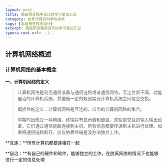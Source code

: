 ```yaml
---
layout: post
title: 高级预言程序设计的学习笔记汇总
category: 自考计算机科学与技术
tags: [高级预言程序设计]
excerpt: 高级预言程序设计的学习笔记汇总
typora-root-url: ..\..
---
```


 



## 计算机网络概述

### 计算机网络的基本概念

**一、计算机网络的定义**

> 计算机网络是利用通信设备与通信链路或者通信网络，互连位置不同、功能自治的计算机系统，并遵循一定的规则实现计算机系统之间信息交换。
>
> 概括性的定义：计算机网络是互连的、自治的计算机网路的集合。
>
> 早期时出现过一种网络，终端只有显示器和键盘，这些是交互的输入输出设备，它们通过通信链路连接到主机，所有信息都要传递到主机进行处理。如果把通信链路断开，仅仅依靠终端是没办法独立工作。

 **互连：**所有计算机都要连接在一起

**自治：**有自己的硬件和软件，能够独立的工作，在脱离网络的情况下也能够进行一定的信息处理